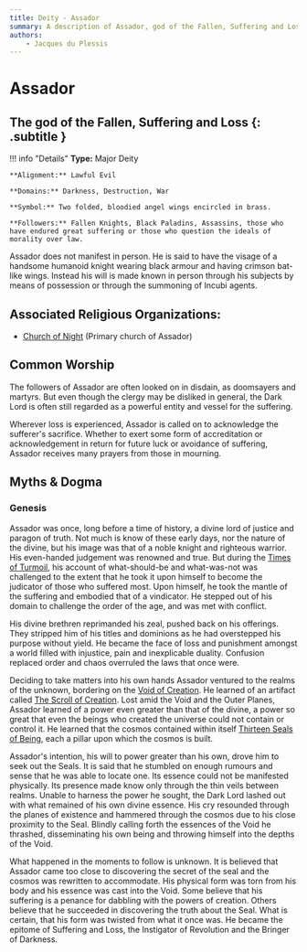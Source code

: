 ```yaml
---
title: Deity - Assador
summary: A description of Assador, god of the Fallen, Suffering and Loss.
authors:
    - Jacques du Plessis
---
```

# Assador
## The god of the Fallen, Suffering and Loss {: .subtitle }

!!! info "Details"
    **Type:** Major Deity

    **Alignment:** Lawful Evil

    **Domains:** Darkness, Destruction, War

    **Symbol:** Two folded, bloodied angel wings encircled in brass.

    **Followers:** Fallen Knights, Black Paladins, Assassins, those who have endured great suffering or those who question the ideals of morality over law.

Assador does not manifest in person.  He is said to have the visage of a handsome humanoid knight wearing black armour and having crimson bat-like wings. Instead his will is made known in person through his subjects by means of possession or through the summoning of Incubi agents.

## Associated Religious Organizations:
* [Church of Night](/religion/organizations/church_of_night) (Primary church of Assador)

## Common Worship
The followers of Assador are often looked on in disdain, as doomsayers and martyrs.  But even though the clergy may be disliked in general, the Dark Lord is often still regarded as a powerful entity and vessel for the suffering.

Wherever loss is experienced, Assador is called on to acknowledge the sufferer's sacrifice.  Whether to exert some form of accreditation or acknowledgement in return for future luck or avoidance of suffering, Assador receives many prayers from those in mourning.

## Myths & Dogma
### Genesis
Assador was once, long before a time of history, a divine lord of justice and paragon of truth.  Not much is know of these early days, nor the nature of the divine, but his image was that of a noble knight and righteous warrior.  His even-handed judgement was renowned and true.  But during the [Times of Turmoil](/history/ages/time_of_turmoil#the-god-wars), his account of what-should-be and what-was-not was challenged to the extent that he took it upon himself to become the judicator of those who suffered most.  Upon himself, he took the mantle of the suffering and embodied that of a vindicator.  He stepped out of his domain to challenge the order of the age, and was met with conflict.  

His divine brethren reprimanded his zeal, pushed back on his offerings.  They stripped him of his titles and dominions as he had overstepped his purpose without yield.  He became the face of loss and punishment amongst a world filled with injustice, pain and inexplicable duality.  Confusion replaced order and chaos overruled the laws that once were.

Deciding to take matters into his own hands Assador ventured to the realms of the unknown, bordering on the [Void of Creation](/cosmology/planes/void_of_creation).  He learned of an artifact called [The Scroll of Creation](/cosmology/magic/mythical_artifacts/scrolls_of_creation).  Lost amid the Void and the Outer Planes, Assador learned of a power even greater than that of the divine, a power so great that even the beings who created the universe could not contain or control it.  He learned that the cosmos contained within itself [Thirteen Seals of Being](/cosmology/magic/mythical_artifacts/thirteen_seals_of_being), each a pillar upon which the cosmos is built.

Assador's intention, his will to power greater than his own, drove him to seek out the Seals.  It is said that he stumbled on enough rumours and sense that he was able to locate one. Its essence could not be manifested physically.  Its presence made know only through the thin veils between realms.  Unable to harness the power he sought, the Dark Lord lashed out with what remained of his own divine essence.  His cry resounded through the planes of existence and hammered through the cosmos due to his close proximity to the Seal. Blindly calling forth the essences of the Void he thrashed, disseminating his own being and throwing himself into the depths of the Void.  

What happened in the moments to follow is unknown.  It is believed that Assador came too close to discovering the secret of the seal and the cosmos was rewritten to accommodate.  His physical form was torn from his body and his essence was cast into the Void.  Some believe that his suffering is a penance for dabbling with the powers of creation.  Others believe that he succeeded in discovering the truth about the Seal. What is certain, that his form was twisted from what it once was.  He became the epitome of Suffering and Loss, the Instigator of Revolution and the Bringer of Darkness.